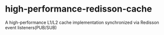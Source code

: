 # high-performance-redisson-cache
A high-performance L1/L2 cache implementation synchronized via Redisson event listeners(PUB/SUB)
